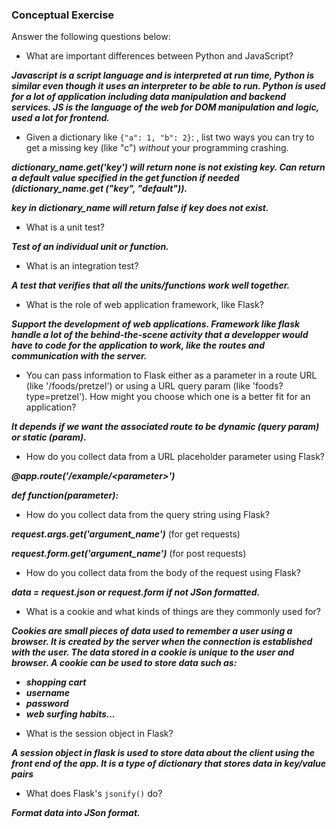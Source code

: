 ### Conceptual Exercise

Answer the following questions below:

- What are important differences between Python and JavaScript?

_**Javascript is a script language and is interpreted at run time, Python is similar even though it uses an interpreter to be able to run. Python is used for a lot of application including data manipulation and backend services. JS is the language of the web for DOM manipulation and logic, used a lot for frontend.**_

- Given a dictionary like ``{"a": 1, "b": 2}``: , list two ways you can try to get a missing key (like "c") *without* your programming crashing.

_**dictionary\_name.get('key') will return none is not existing key. Can return a default value specified in the get function if needed (dictionary\_name.get ("key", "default")).**_

_**key in dictionary\_name will return false if key does not exist.**_

- What is a unit test?

_**Test of an individual unit or function.**_

- What is an integration test?

_**A test that verifies that all the units/functions work well together.**_

- What is the role of web application framework, like Flask?

_**Support the development of web applications. Framework like flask handle a lot of the behind-the-scene activity that a developper would have to code for the application to work, like the routes and communication with the server.**_ 
 
- You can pass information to Flask either as a parameter in a route URL
  (like '/foods/pretzel') or using a URL query param (like
  'foods?type=pretzel'). How might you choose which one is a better fit
  for an application?
  
_**It depends if we want the associated route to be dynamic (query param) or static (param).**_

- How do you collect data from a URL placeholder parameter using Flask?

_**@app.route('/example/\<parameter>')**_

_**def function(parameter):**_

- How do you collect data from the query string using Flask?

_**request.args.get('argument\_name')**_ (for get requests)

_**request.form.get('argument\_name')**_ (for post requests)


- How do you collect data from the body of the request using Flask?

_**data = request.json or request.form if not JSon formatted.**_

- What is a cookie and what kinds of things are they commonly used for?



_**Cookies are small pieces of data used to remember a user using a browser. It is created by the server when the connection is established with the user. The data stored in a cookie is unique to the user and browser. A cookie can be used to store data such as:**_

 * _**shopping cart**_
 * _**username**_
 * _**password**_
 * _**web surfing habits...**_
 

- What is the session object in Flask?

_**A session object in flask is used to store data about the client using the front end of the app. It is a type of dictionary that stores data in key/value pairs**_

- What does Flask's `jsonify()` do?

_**Format data into JSon format.**_
